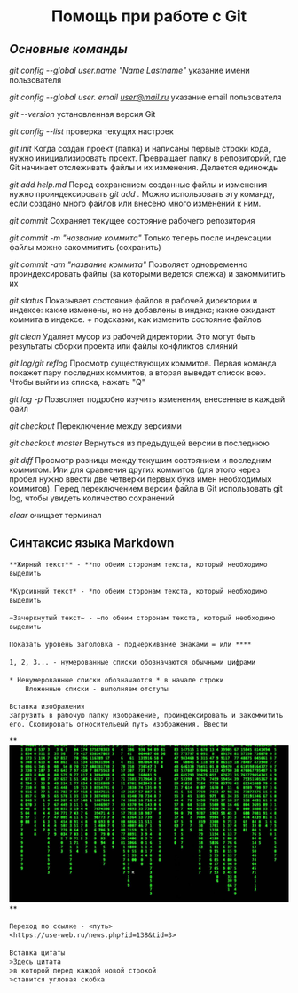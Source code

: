 # <p style="text-align: center;">**Помощь при работе с Git**</p>

## *Основные команды*      

*git config --global user.name "Name Lastname"*
указание имени пользователя

*git config --global user. email user@mail.ru*
указание email пользователя

*git --version*
установленная версия Git

*git config --list*
проверка текущих настроек

*git init*
Когда создан проект (папка) и написаны первые строки кода, нужно инициализировать проект. Превращает папку в репозиторий, где Git  начинает отслеживать файлы и их изменения. Делается единожды

*git add help.md*
Перед сохранением созданные файлы и изменения нужно проиндексировать
*git add .* 
Можно использовать эту команду, если создано много файлов или внесено много изменений к ним.

*git commit*
Сохраняет текущее состояние рабочего репозитория

*git commit -m "название коммита"*
Только теперь после индексации файлы можно закоммитить (сохранить)

*git commit -am "название коммита"*
Позволяет одновременно проиндексировать файлы (за которыми ведется слежка) и закоммитить их

*git status*
Показывает состояние файлов в рабочей директории и индексе: какие изменены, но не добавлены в индекс; какие ожидают коммита в индексе. + подсказки, как изменить состояние файлов

*git clean*
Удаляет мусор из рабочей директории. Это могут быть результаты сборки проекта или файлы конфликтов слияний

*git log/git reflog*
Просмотр существующих коммитов. Первая команда покажет пару последних коммитов, а вторая выведет список всех. Чтобы выйти из списка, нажать "Q"

*git log -p*
Позволяет подробно изучить изменения, внесенные в каждый файл

*git checkout*
Переключение между версиями

*git checkout master*
Вернуться из предыдущей версии в последнюю

*git diff*
Просмотр разницы между текущим состоянием и последним коммитом. Или для сравнения других коммитов (для этого через пробел нужно ввести две четверки первых букв имен необходимых коммитов). Перед переключением версии файла в Git использовать git log, чтобы увидеть количество сохранений

*clear* очищает терминал

## **Синтаксис языка Markdown**

    **Жирный текст** - **по обеим сторонам текста, который необходимо выделить

    *Курсивный текст* - *по обеим сторонам текста, который необходимо выделить

    ~Зачеркнутый текст~ - ~по обеим сторонам текста, который необходимо выделить

    Показать уровень заголовка - подчеркивание знаками = или ****

    1, 2, 3... - нумерованные списки обозначаются обычными цифрами

    * Ненумерованные списки обозначаются * в начале строки
        Вложенные списки - выполняем отступы
    
    Вставка изображения
    Загрузить в рабочую папку изображение, проиндексировать и закоммитить его. Скопировать относительеый путь изображения. Ввести 
   ** ![pict](pict.jpg)**

    Переход по ссылке - <путь> 
    <https://use-web.ru/news.php?id=138&tid=3>

    Вставка цитаты 
    >Здесь цитата
    >в которой перед каждой новой строкой
    >ставится угловая скобка
